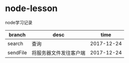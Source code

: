 # node-lesson
node学习记录  

branch|desc|time
---|---|---
search|查询|2017-12-24
sendFile|将服务器文件发往客户端|2017-12-24
